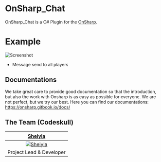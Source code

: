 # OnSharp_Chat
OnSharp_Chat is a C# Plugin for the [OnSharp](https://github.com/OnsharpTeam/Onsharp).

# Example
![Screenshot](https://i.gyazo.com/1d46defb3b94b1af89721a873aae9582.png)

* Message send to all players

## Documentations
We take great care to provide good documentation so that the introduction, but also the work with Onsharp is as easy as possible for everyone. We are not perfect, but we try our best. Here you can find our documentations: https://onsharp.gitbook.io/docs/

## The Team (Codeskull)
| <a href="https://github.com/sheiyla" target="_blank">**Sheiyla**</a> |
| :---: |
| [![Sheiyla](https://avatars2.githubusercontent.com/u/15603292?s=150&v=4)](https://github.com/sheiyla)|
| Project Lead & Developer |
